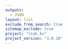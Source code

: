 ```yaml
---
outputs:
  - JSON
layout: list
exclude_from_search: true
sitemap_exclude: true
project: "riak_kv"
project_version: "3.0.10"
---
```



